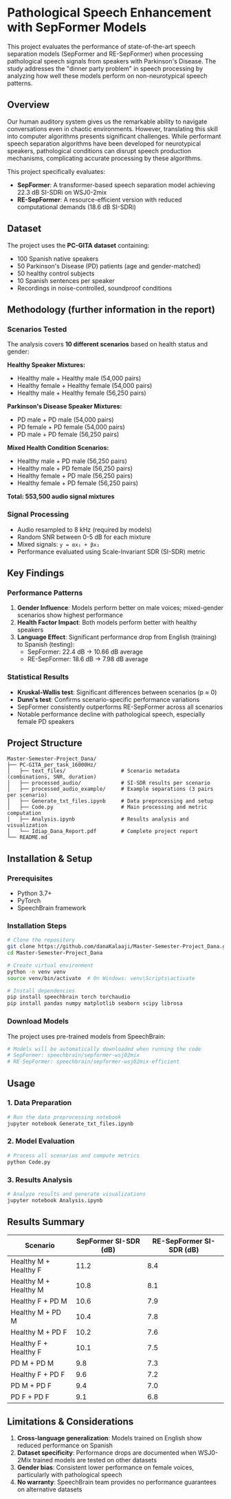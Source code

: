# Pathological Speech Enhancement with SepFormer Models

This project evaluates the performance of state-of-the-art speech separation models (SepFormer and RE-SepFormer) when processing pathological speech signals from speakers with Parkinson's Disease. The study addresses the "dinner party problem" in speech processing by analyzing how well these models perform on non-neurotypical speech patterns.

## Overview

Our human auditory system gives us the remarkable ability to navigate conversations even in chaotic environments. However, translating this skill into computer algorithms presents significant challenges. While performant speech separation algorithms have been developed for neurotypical speakers, pathological conditions can disrupt speech production mechanisms, complicating accurate processing by these algorithms.

This project specifically evaluates:
- **SepFormer**: A transformer-based speech separation model achieving 22.3 dB SI-SDRi on WSJ0-2mix
- **RE-SepFormer**: A resource-efficient version with reduced computational demands (18.6 dB SI-SDRi)

## Dataset

The project uses the **PC-GITA dataset** containing:
- 100 Spanish native speakers
- 50 Parkinson's Disease (PD) patients (age and gender-matched)
- 50 healthy control subjects
- 10 Spanish sentences per speaker
- Recordings in noise-controlled, soundproof conditions

## Methodology (further information in the report)

### Scenarios Tested
The analysis covers **10 different scenarios** based on health status and gender:

**Healthy Speaker Mixtures:**
- Healthy male + Healthy male (54,000 pairs)
- Healthy female + Healthy female (54,000 pairs)
- Healthy male + Healthy female (56,250 pairs)

**Parkinson's Disease Speaker Mixtures:**
- PD male + PD male (54,000 pairs)
- PD female + PD female (54,000 pairs)
- PD male + PD female (56,250 pairs)

**Mixed Health Condition Scenarios:**
- Healthy male + PD male (56,250 pairs)
- Healthy male + PD female (56,250 pairs)
- Healthy female + PD male (56,250 pairs)
- Healthy female + PD female (56,250 pairs)

**Total: 553,500 audio signal mixtures**

### Signal Processing
- Audio resampled to 8 kHz (required by models)
- Random SNR between 0-5 dB for each mixture
- Mixed signals: `y = αx₁ + βx₂`
- Performance evaluated using Scale-Invariant SDR (SI-SDR) metric

## Key Findings

### Performance Patterns
1. **Gender Influence**: Models perform better on male voices; mixed-gender scenarios show highest performance
2. **Health Factor Impact**: Both models perform better with healthy speakers
3. **Language Effect**: Significant performance drop from English (training) to Spanish (testing):
   - SepFormer: 22.4 dB → 10.66 dB average
   - RE-SepFormer: 18.6 dB → 7.98 dB average

### Statistical Results
- **Kruskal-Wallis test**: Significant differences between scenarios (p ≈ 0)
- **Dunn's test**: Confirms scenario-specific performance variations
- SepFormer consistently outperforms RE-SepFormer across all scenarios
- Notable performance decline with pathological speech, especially female PD speakers

## Project Structure

```text
Master-Semester-Project_Dana/
├── PC-GITA_per_task_16000Hz/
│   ├── text_files/                  # Scenario metadata (combinations, SNR, duration)
│   ├── processed_audio/             # SI-SDR results per scenario
│   ├── processed_audio_example/     # Example separations (3 pairs per scenario)
│   ├── Generate_txt_files.ipynb     # Data preprocessing and setup
│   ├── Code.py                      # Main processing and metric computation
│   ├── Analysis.ipynb               # Results analysis and visualization
│   └── Idiap_Dana_Report.pdf        # Complete project report
└── README.md
```

## Installation & Setup

### Prerequisites
- Python 3.7+
- PyTorch
- SpeechBrain framework

### Installation Steps
```bash
# Clone the repository
git clone https://github.com/danaKalaaji/Master-Semester-Project_Dana.git
cd Master-Semester-Project_Dana

# Create virtual environment
python -m venv venv
source venv/bin/activate  # On Windows: venv\Scripts\activate

# Install dependencies
pip install speechbrain torch torchaudio
pip install pandas numpy matplotlib seaborn scipy librosa
```

### Download Models
The project uses pre-trained models from SpeechBrain:
```python
# Models will be automatically downloaded when running the code
# SepFormer: speechbrain/sepformer-wsj02mix
# RE-SepFormer: speechbrain/sepformer-wsj02mix-efficient
```

## Usage

### 1. Data Preparation
```bash
# Run the data preprocessing notebook
jupyter notebook Generate_txt_files.ipynb
```

### 2. Model Evaluation
```bash
# Process all scenarios and compute metrics
python Code.py
```

### 3. Results Analysis
```bash
# Analyze results and generate visualizations
jupyter notebook Analysis.ipynb
```

## Results Summary

| Scenario | SepFormer SI-SDR (dB) | RE-SepFormer SI-SDR (dB) |
|----------|----------------------|--------------------------|
| Healthy M + Healthy F | 11.2 | 8.4 |
| Healthy M + Healthy M | 10.8 | 8.1 |
| Healthy F + PD M | 10.6 | 7.9 |
| Healthy M + PD M | 10.4 | 7.8 |
| Healthy M + PD F | 10.2 | 7.6 |
| Healthy F + Healthy F | 10.1 | 7.5 |
| PD M + PD M | 9.8 | 7.3 |
| Healthy F + PD F | 9.6 | 7.2 |
| PD M + PD F | 9.4 | 7.0 |
| PD F + PD F | 9.1 | 6.8 |

## Limitations & Considerations

1. **Cross-language generalization**: Models trained on English show reduced performance on Spanish
2. **Dataset specificity**: Performance drops are documented when WSJ0-2Mix trained models are tested on other datasets
3. **Gender bias**: Consistent lower performance on female voices, particularly with pathological speech
4. **No warranty**: SpeechBrain team provides no performance guarantees on alternative datasets
